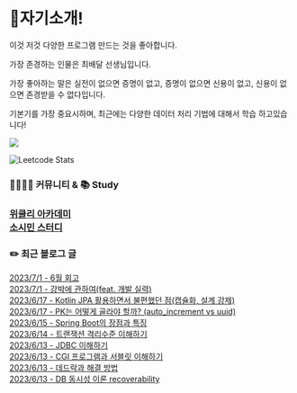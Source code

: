 
<h1>🙋자기소개!</h1>

이것 저것 다양한 프로그램 만드는 것을 좋아합니다.

가장 존경하는 인물은 최배달 선생님입니다.

가장 좋아하는 말은 실전이 없으면 증명이 없고, 증명이 없으면 신용이 없고, 신용이 없으면 존경받을 수 없다입니다.

기본기를 가장 중요시하며, 최근에는 다양한 데이터 처리 기법에 대해서 학습 하고있습니다!

![](https://github-profile-trophy.vercel.app/?username=jungmini0601&theme=flat&no-frame=true&margin-w=30)

![Leetcode Stats](https://leetcard.jacoblin.cool/jungmini0601)

<h3>  👨‍👨‍👦‍👦 커뮤니티 & 📚 Study<h3>

[위클리 아카데미](https://www.weekly.ac/) <br>
[소시민 스터디](https://oval-licorice-979.notion.site/4fc65451bf244a138a93f930ecaaee38?v=8ec49eefb77f44f5a5faef7b15213ac0) <br>

<h3>✏️ 최근 블로그 글</h3> 

[2023/7/1 - 6월 회고](https://jungmini-laboratory.tistory.com/124) <br>
[2023/7/1 - 강박에 관하여(feat. 개발 실력)](https://jungmini-laboratory.tistory.com/123) <br>
[2023/6/17 - Kotlin JPA 활용하면서 불편했던 점(캡슐화, 설계 강제)](https://jungmini-laboratory.tistory.com/121) <br>
[2023/6/17 - PK는 어떻게 골라야 할까? (auto_increment vs uuid)](https://jungmini-laboratory.tistory.com/120) <br>
[2023/6/15 - Spring Boot의 장점과 특징](https://jungmini-laboratory.tistory.com/119) <br>
[2023/6/14 - 트랜잭션 격리수준 이해하기](https://jungmini-laboratory.tistory.com/118) <br>
[2023/6/13 - JDBC 이해하기](https://jungmini-laboratory.tistory.com/117) <br>
[2023/6/13 - CGI 프로그램과 서블릿 이해하기](https://jungmini-laboratory.tistory.com/116) <br>
[2023/6/13 - 데드락과 해결 방법](https://jungmini-laboratory.tistory.com/115) <br>
[2023/6/13 - DB 동시성 이론 recoverability](https://jungmini-laboratory.tistory.com/114) <br>
